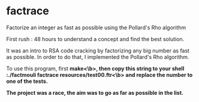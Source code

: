 # factrace
Factorize an integer as fast as possible using the Pollard's Rho algorithm

First rush : 48 hours to understand a concept and find the best solution.

It was an intro to RSA code cracking by factorizing any big number as fast as possible. In order to do that, I implemented the Pollard's Rho algorithm.

To use this program, first <b>make<\b>, then copy this string to your shell :<b>./factmouli factrace resources/test00.ftr<\b> and replace the number to one of the tests.

The project was a race, the aim was to go as far as possible in the list.
